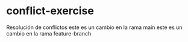 # conflict-exercise
Resolución de conflictos
este es un cambio en la rama main 
este es un cambio en la rama feature-branch
